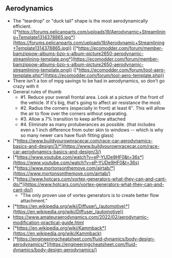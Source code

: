 ## Aerodynamics

-   The "teardrop" or "duck tail" shape is the most aerodynamically efficient. ([*https://forums.pelicanparts.com/uploads19/Aerodynamic+Streamlining+Template1314378865.jpg*](https://forums.pelicanparts.com/uploads19/Aerodynamic+Streamlining+Template1314378865.jpg)) ([*https://ecomodder.com/forum/member-bamzippow-albums-bzp-s-album-picture2650-aerodynamic-streamlining-template.png*](https://ecomodder.com/forum/member-bamzippow-albums-bzp-s-album-picture2650-aerodynamic-streamlining-template.png)) ([*https://ecomodder.com/forum/tool-aero-template.php*](https://ecomodder.com/forum/tool-aero-template.php))
-   There isn't a ton of mpg savings to be had in aerodynamics, so don't go crazy with it
-   General rules of thumb
    -   #1. Reduce your overall frontal area. Look at a picture of the front of the vehicle. If it's big, that's going to affect air resistance the most.
    -   #2. Radius the corners (especially in front) at least 6″. This will allow the air to flow over the corners without separating.
    -   #3. Allow a 7% transition to keep airflow attached
    -   #4. Eliminate as many protuberances as possible. (that includes even a 1 inch difference from outer skin to windows -- which is why so many newer cars have flush fitting glass)
-   [*https://www.buildyourownracecar.com/race-car-aerodynamics-basics-and-design/3/*](https://www.buildyourownracecar.com/race-car-aerodynamics-basics-and-design/3/)
-   [*https://www.youtube.com/watch?v=eP-YUDe9HF0&t=36s*](https://www.youtube.com/watch?v=eP-YUDe9HF0&t=36s)
-   [*https://www.mortonsonthemove.com/airtab/*](https://www.mortonsonthemove.com/airtab/)
-   [*https://www.hotcars.com/vortex-generators-what-they-can-and-cant-do/*](https://www.hotcars.com/vortex-generators-what-they-can-and-cant-do/)
    -   "The only proven use of vortex generators is to create better flow attachment."
-   [*https://en.wikipedia.org/wiki/Diffuser\_(automotive)*](https://en.wikipedia.org/wiki/Diffuser_(automotive))
-   https://www.amateuraerodynamics.com/2022/02/aerodynamic-modification-practical-guide.html
-   [*https://en.wikipedia.org/wiki/Kammback*](https://en.wikipedia.org/wiki/Kammback)
-   [*https://engineeringcheatsheet.com/fluid-dynamics/body-design-aerodynamics/*](https://engineeringcheatsheet.com/fluid-dynamics/body-design-aerodynamics/)


